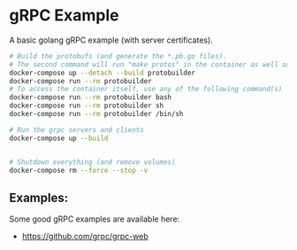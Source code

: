 # gRPC Example

A basic golang gRPC example (with server certificates).

```sh
# Build the protobufs (and generate the *.pb.go files).
# The second command will run "make protos" in the container as well as recreate go module/update dependencies
docker-compose up --detach --build protobuilder
docker-compose run --rm protobuilder
# To access the container itself, use any of the following command(s)
docker-compose run --rm protobuilder bash
docker-compose run --rm protobuilder sh
docker-compose run --rm protobuilder /bin/sh

# Run the grpc servers and clients
docker-compose up --build


# Shutdown everything (and remove volumes)
docker-compose rm --force --stop -v
```

## Examples:
Some good gRPC examples are available here:
* https://github.com/grpc/grpc-web
